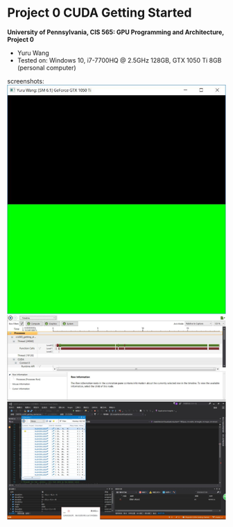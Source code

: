 Project 0 CUDA Getting Started
====================

**University of Pennsylvania, CIS 565: GPU Programming and Architecture, Project 0**

* Yuru Wang
* Tested on: Windows 10, i7-7700HQ @ 2.5GHz 128GB, GTX 1050 Ti 8GB (personal computer)

screenshots:
![](images/1.jpg)
![](images/2.jpg)
![](images/3.jpg)
